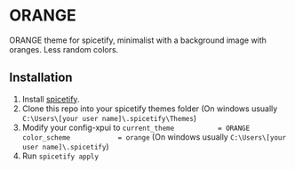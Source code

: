 # ORANGE
 ORANGE theme for spicetify, minimalist with a background image with oranges. Less random colors.

## Installation
1. Install [spicetify](https://github.com/khanhas/spicetify-cli).
2. Clone this repo into your spicetify themes folder (On windows usually ```C:\Users\[your user name]\.spicetify\Themes```)
3. Modify your config-xpui to ```current_theme           = ORANGE
color_scheme            = orange``` (On windows usually ```C:\Users\[your user name]\.spicetify```)
4. Run ```spicetify apply```
